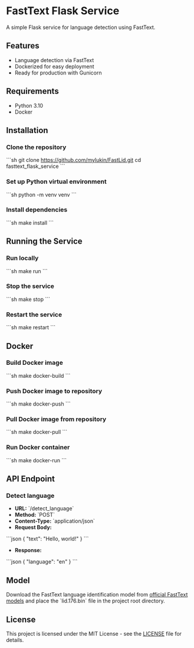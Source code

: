 
# FastText Flask Service

A simple Flask service for language detection using FastText.

## Features

- Language detection via FastText
- Dockerized for easy deployment
- Ready for production with Gunicorn

## Requirements

- Python 3.10
- Docker

## Installation

### Clone the repository

\`\`\`sh
git clone https://github.com/mylukin/FastLid.git
cd fasttext_flask_service
\`\`\`

### Set up Python virtual environment

\`\`\`sh
python -m venv venv
\`\`\`

### Install dependencies

\`\`\`sh
make install
\`\`\`

## Running the Service

### Run locally

\`\`\`sh
make run
\`\`\`

### Stop the service

\`\`\`sh
make stop
\`\`\`

### Restart the service

\`\`\`sh
make restart
\`\`\`

## Docker

### Build Docker image

\`\`\`sh
make docker-build
\`\`\`

### Push Docker image to repository

\`\`\`sh
make docker-push
\`\`\`

### Pull Docker image from repository

\`\`\`sh
make docker-pull
\`\`\`

### Run Docker container

\`\`\`sh
make docker-run
\`\`\`

## API Endpoint

### Detect language

- **URL:** \`/detect_language\`
- **Method:** \`POST\`
- **Content-Type:** \`application/json\`
- **Request Body:**

\`\`\`json
{
  "text": "Hello, world!"
}
\`\`\`

- **Response:**

\`\`\`json
{
  "language": "en"
}
\`\`\`

## Model

Download the FastText language identification model from [official FastText models](https://fasttext.cc/docs/en/language-identification.html) and place the \`lid.176.bin\` file in the project root directory.

## License

This project is licensed under the MIT License - see the [LICENSE](LICENSE) file for details.
